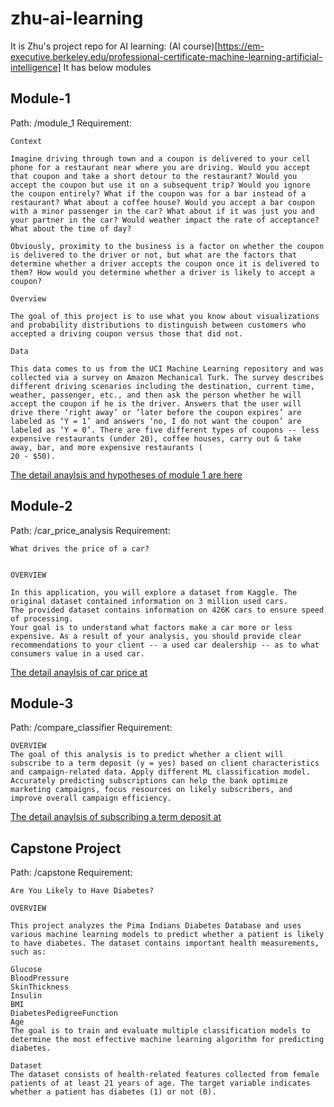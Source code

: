 # zhu-ai-learning
It is Zhu's project repo for AI learning: (AI course)[https://em-executive.berkeley.edu/professional-certificate-machine-learning-artificial-intelligence]
It has below modules

## Module-1
Path: /module_1
Requirement:
```
Context

Imagine driving through town and a coupon is delivered to your cell phone for a restaurant near where you are driving. Would you accept that coupon and take a short detour to the restaurant? Would you accept the coupon but use it on a subsequent trip? Would you ignore the coupon entirely? What if the coupon was for a bar instead of a restaurant? What about a coffee house? Would you accept a bar coupon with a minor passenger in the car? What about if it was just you and your partner in the car? Would weather impact the rate of acceptance? What about the time of day?

Obviously, proximity to the business is a factor on whether the coupon is delivered to the driver or not, but what are the factors that determine whether a driver accepts the coupon once it is delivered to them? How would you determine whether a driver is likely to accept a coupon?

Overview

The goal of this project is to use what you know about visualizations and probability distributions to distinguish between customers who accepted a driving coupon versus those that did not.

Data

This data comes to us from the UCI Machine Learning repository and was collected via a survey on Amazon Mechanical Turk. The survey describes different driving scenarios including the destination, current time, weather, passenger, etc., and then ask the person whether he will accept the coupon if he is the driver. Answers that the user will drive there ‘right away’ or ‘later before the coupon expires’ are labeled as ‘Y = 1’ and answers ‘no, I do not want the coupon’ are labeled as ‘Y = 0’. There are five different types of coupons -- less expensive restaurants (under 20), coffee houses, carry out & take away, bar, and more expensive restaurants (
20 - $50).
```
[The detail anaylsis and hypotheses of module 1 are here](/module_1/README.md)

## Module-2
Path: /car_price_analysis
Requirement:
```
What drives the price of a car?


OVERVIEW

In this application, you will explore a dataset from Kaggle. The original dataset contained information on 3 million used cars.
The provided dataset contains information on 426K cars to ensure speed of processing.
Your goal is to understand what factors make a car more or less expensive. As a result of your analysis, you should provide clear recommendations to your client -- a used car dealership -- as to what consumers value in a used car.
```
[The detail anaylsis of car price at](/car_price_analysis/README.md)

## Module-3
Path: /compare_classifier
Requirement:
```
OVERVIEW
The goal of this analysis is to predict whether a client will subscribe to a term deposit (y = yes) based on client characteristics and campaign-related data. Apply different ML classification model. Accurately predicting subscriptions can help the bank optimize marketing campaigns, focus resources on likely subscribers, and improve overall campaign efficiency.
```
[The detail anaylsis of subscribing a term deposit at](/compare_classifier/README.md)

## Capstone Project
Path: /capstone
Requirement:
```
Are You Likely to Have Diabetes?

OVERVIEW

This project analyzes the Pima Indians Diabetes Database and uses various machine learning models to predict whether a patient is likely to have diabetes. The dataset contains important health measurements, such as:

Glucose
BloodPressure
SkinThickness
Insulin
BMI
DiabetesPedigreeFunction
Age
The goal is to train and evaluate multiple classification models to determine the most effective machine learning algorithm for predicting diabetes.

Dataset
The dataset consists of health-related features collected from female patients of at least 21 years of age. The target variable indicates whether a patient has diabetes (1) or not (0).
```
